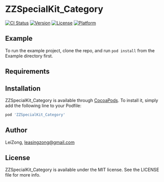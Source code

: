 # ZZSpecialKit_Category

[![CI Status](https://img.shields.io/travis/LeiZong/ZZSpecialKit_Category.svg?style=flat)](https://travis-ci.org/LeiZong/ZZSpecialKit_Category)
[![Version](https://img.shields.io/cocoapods/v/ZZSpecialKit_Category.svg?style=flat)](https://cocoapods.org/pods/ZZSpecialKit_Category)
[![License](https://img.shields.io/cocoapods/l/ZZSpecialKit_Category.svg?style=flat)](https://cocoapods.org/pods/ZZSpecialKit_Category)
[![Platform](https://img.shields.io/cocoapods/p/ZZSpecialKit_Category.svg?style=flat)](https://cocoapods.org/pods/ZZSpecialKit_Category)

## Example

To run the example project, clone the repo, and run `pod install` from the Example directory first.

## Requirements

## Installation

ZZSpecialKit_Category is available through [CocoaPods](https://cocoapods.org). To install
it, simply add the following line to your Podfile:

```ruby
pod 'ZZSpecialKit_Category'
```

## Author

LeiZong, leasingzong@gmail.com

## License

ZZSpecialKit_Category is available under the MIT license. See the LICENSE file for more info.

